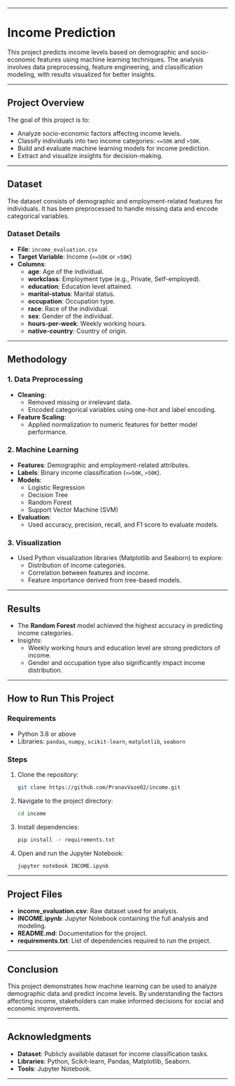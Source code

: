 
---
# Income Prediction

This project predicts income levels based on demographic and socio-economic features using machine learning techniques. The analysis involves data preprocessing, feature engineering, and classification modeling, with results visualized for better insights.

---

## **Project Overview**

The goal of this project is to:

- Analyze socio-economic factors affecting income levels.
- Classify individuals into two income categories: `<=50K` and `>50K`.
- Build and evaluate machine learning models for income prediction.
- Extract and visualize insights for decision-making.

---

## **Dataset**

The dataset consists of demographic and employment-related features for individuals. It has been preprocessed to handle missing data and encode categorical variables.

### **Dataset Details**
- **File**: `income_evaluation.csv`
- **Target Variable**: Income (`<=50K` or `>50K`)
- **Columns**:
  - **age**: Age of the individual.
  - **workclass**: Employment type (e.g., Private, Self-employed).
  - **education**: Education level attained.
  - **marital-status**: Marital status.
  - **occupation**: Occupation type.
  - **race**: Race of the individual.
  - **sex**: Gender of the individual.
  - **hours-per-week**: Weekly working hours.
  - **native-country**: Country of origin.

---

## **Methodology**

### **1. Data Preprocessing**
- **Cleaning**:
  - Removed missing or irrelevant data.
  - Encoded categorical variables using one-hot and label encoding.
- **Feature Scaling**:
  - Applied normalization to numeric features for better model performance.

### **2. Machine Learning**
- **Features**: Demographic and employment-related attributes.
- **Labels**: Binary income classification (`<=50K`, `>50K`).
- **Models**:
  - Logistic Regression
  - Decision Tree
  - Random Forest
  - Support Vector Machine (SVM)
- **Evaluation**:
  - Used accuracy, precision, recall, and F1 score to evaluate models.

### **3. Visualization**
- Used Python visualization libraries (Matplotlib and Seaborn) to explore:
  - Distribution of income categories.
  - Correlation between features and income.
  - Feature importance derived from tree-based models.

---

## **Results**

- The **Random Forest** model achieved the highest accuracy in predicting income categories.
- Insights:
  - Weekly working hours and education level are strong predictors of income.
  - Gender and occupation type also significantly impact income distribution.

---

## **How to Run This Project**

### **Requirements**
- Python 3.8 or above
- Libraries: `pandas`, `numpy`, `scikit-learn`, `matplotlib`, `seaborn`

### **Steps**
1. Clone the repository:
   ```bash
   git clone https://github.com/PranavVaze02/income.git
   ```
2. Navigate to the project directory:
   ```bash
   cd income
   ```
3. Install dependencies:
   ```bash
   pip install -r requirements.txt
   ```
4. Open and run the Jupyter Notebook:
   ```bash
   jupyter notebook INCOME.ipynb
   ```

---

## **Project Files**

- **income_evaluation.csv**: Raw dataset used for analysis.
- **INCOME.ipynb**: Jupyter Notebook containing the full analysis and modeling.
- **README.md**: Documentation for the project.
- **requirements.txt**: List of dependencies required to run the project.

---

## **Conclusion**

This project demonstrates how machine learning can be used to analyze demographic data and predict income levels. By understanding the factors affecting income, stakeholders can make informed decisions for social and economic improvements.

---

## **Acknowledgments**

- **Dataset**: Publicly available dataset for income classification tasks.
- **Libraries**: Python, Scikit-learn, Pandas, Matplotlib, Seaborn.
- **Tools**: Jupyter Notebook.

---